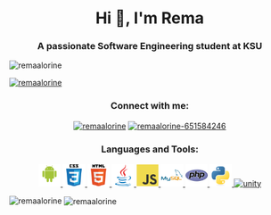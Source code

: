 

<!--
**RemaAlorine/RemaAlorine** is a ✨ _special_ ✨ repository because its `README.md` (this file) appears on your GitHub profile.
--!>

<h1 align="center">Hi 👋, I'm Rema</h1>
<h3 align="center">A passionate Software Engineering student at KSU</h3>


<p align="left"> <img src="https://komarev.com/ghpvc/?username=remaalorine&label=Profile%20views&color=0e75b6&style=flat" alt="remaalorine" /> </p>

<p align="left"> <a href="https://twitter.com/remaalorine" target="blank"><img src="https://img.shields.io/twitter/follow/remaalorine?logo=twitter&style=for-the-badge" alt="remaalorine" /></a> </p>

<h3 align="center">Connect with me:</h3>
<p align="center">
<a href="https://twitter.com/remaalorine" target="blank"><img align="center" src="https://raw.githubusercontent.com/rahuldkjain/github-profile-readme-generator/master/src/images/icons/Social/twitter.svg" alt="remaalorine" height="30" width="40" /></a>
<a href="https://linkedin.com/in/rema-alorine-651584246" target="blank"><img align="center" src="https://raw.githubusercontent.com/rahuldkjain/github-profile-readme-generator/master/src/images/icons/Social/linked-in-alt.svg" alt="remaalorine-651584246" height="30" width="40" /></a>
</p>

<h3 align="center">Languages and Tools:</h3>
<p align="center"> <a href="https://developer.android.com" target="_blank" rel="noreferrer"> <img src="https://raw.githubusercontent.com/devicons/devicon/master/icons/android/android-original-wordmark.svg" alt="android" width="40" height="40"/> </a> <a href="https://www.w3schools.com/css/" target="_blank" rel="noreferrer"> <img src="https://raw.githubusercontent.com/devicons/devicon/master/icons/css3/css3-original-wordmark.svg" alt="css3" width="40" height="40"/> </a> <a href="https://www.w3.org/html/" target="_blank" rel="noreferrer"> <img src="https://raw.githubusercontent.com/devicons/devicon/master/icons/html5/html5-original-wordmark.svg" alt="html5" width="40" height="40"/> </a> <a href="https://www.java.com" target="_blank" rel="noreferrer"> <img src="https://raw.githubusercontent.com/devicons/devicon/master/icons/java/java-original.svg" alt="java" width="40" height="40"/> </a> <a href="https://developer.mozilla.org/en-US/docs/Web/JavaScript" target="_blank" rel="noreferrer"> <img src="https://raw.githubusercontent.com/devicons/devicon/master/icons/javascript/javascript-original.svg" alt="javascript" width="40" height="40"/> </a> <a href="https://www.mysql.com/" target="_blank" rel="noreferrer"> <img src="https://raw.githubusercontent.com/devicons/devicon/master/icons/mysql/mysql-original-wordmark.svg" alt="mysql" width="40" height="40"/> </a> <a href="https://www.php.net" target="_blank" rel="noreferrer"> <img src="https://raw.githubusercontent.com/devicons/devicon/master/icons/php/php-original.svg" alt="php" width="40" height="40"/> </a> <a href="https://www.python.org" target="_blank" rel="noreferrer"> <img src="https://raw.githubusercontent.com/devicons/devicon/master/icons/python/python-original.svg" alt="python" width="40" height="40"/> </a> <a href="https://unity.com/" target="_blank" rel="noreferrer"> <img src="https://www.vectorlogo.zone/logos/unity3d/unity3d-icon.svg" alt="unity" width="40" height="40"/> </a> </p>

<p><img align="left" src="https://github-readme-stats.vercel.app/api/top-langs?username=remaalorine&show_icons=true&locale=en&layout=compact" alt="remaalorine" /></p>

<p>&nbsp;<img align="center" src="https://github-readme-stats.vercel.app/api?username=remaalorine&show_icons=true&locale=en" alt="remaalorine" /></p>



